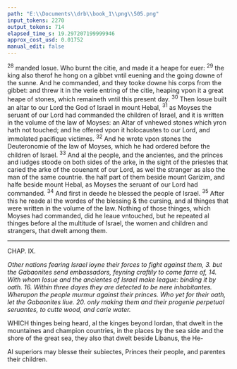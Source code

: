 ```yaml
---
path: "E:\\Documents\\drb\\book_1\\png\\505.png"
input_tokens: 2270
output_tokens: 714
elapsed_time_s: 19.297207199999946
approx_cost_usd: 0.01752
manual_edit: false
---
```

<sup>28</sup> manded Iosue. Who burnt the citie, and made it a heape for euer: <sup>29</sup> the king also therof he hong on a gibbet vntil euening and the going downe of the sunne. And he commanded, and they tooke downe his corps from the gibbet: and threw it in the verie entring of the citie, heaping vpon it a great heape of stones, which remaineth vntil this present day. <sup>30</sup> Then Iosue built an altar to our Lord the God of Israel in mount Hebal, <sup>31</sup> as Moyses the seruant of our Lord had commanded the children of Israel, and it is written in the volume of the law of Moyses: an Altar of vnhewed stones which yron hath not touched; and he offered vpon it holocaustes to our Lord, and immolated pacifique victimes. <sup>32</sup> And he wrote vpon stones the Deuteronomie of the law of Moyses, which he had ordered before the children of Israel. <sup>33</sup> And al the people, and the ancientes, and the princes and iudges stoode on both sides of the arke, in the sight of the priestes that caried the arke of the couenant of our Lord, as wel the stranger as also the man of the same countrie. the half part of them beside mount Garizim, and halfe beside mount Hebal, as Moyses the seruant of our Lord had commanded. <sup>34</sup> And first in deede he blessed the people of Israel. <sup>35</sup> After this he reade al the wordes of the blessing & the cursing, and al thinges that were written in the volume of the law. Nothing of those thinges, which Moyses had commanded, did he leaue vntouched, but he repeated al thinges before al the multitude of Israel, the women and children and strangers, that dwelt among them.

<hr>

CHAP. IX.

*Other nations fearing Israel ioyne their forces to fight against them, 3. but the Gabaonites send embassadors, feyning craftily to come farre of, 14. With whom Iosue and the ancientes of Israel make league: binding it by oath. 16. Within three dayes they are detected to be nere inhabitantes. Wherupon the people murmur against their princes. Who yet for their oath, let the Gabaonites liue. 20. only making them and their progenie perpetual seruantes, to cutte wood, and carie water.*

WHICH thinges being heard, al the kinges beyond Iordan, that dwelt in the mountaines and champion countries, in the places by the sea side and the shore of the great sea, they also that dwelt beside Libanus, the He-

[^1]: Deut. 27.

<aside>Al superiors may blesse their subiectes, Princes their people, and parentes their children.</aside>